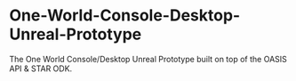 # One-World-Console-Desktop-Unreal-Prototype
The One World Console/Desktop Unreal Prototype built on top of the OASIS API &amp; STAR ODK.

